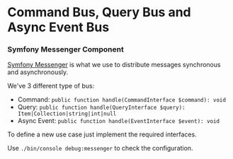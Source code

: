 # Command Bus, Query Bus and Async Event Bus

### Symfony Messenger Component

[Symfony Messenger](https://symfony.com/doc/current/messenger.html) is what we use to distribute messages synchronous and asynchronously.

We've 3 different type of bus:

- Command: `public function handle(CommandInterface $command): void`
- Query: `public function handle(QueryInterface $query): Item|Collection|string|int|null`
- Async Event: `public function handle(EventInterface $event): void`
	
To define a new use case just implement the required interfaces.

Use `./bin/console debug:messenger` to check the configuration.
